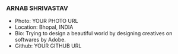 ### ARNAB SHRIVASTAV
- Photo: YOUR PHOTO URL
- Location: Bhopal, INDIA
- Bio: Trying to design a beautiful world by designing creatives on softwares by Adobe.
- Github: YOUR GITHUB URL
